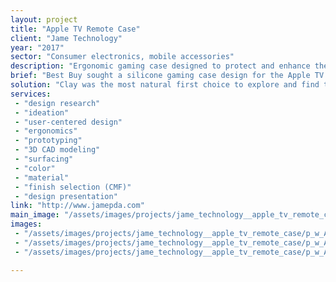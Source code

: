 ```yaml
---
layout: project
title: "Apple TV Remote Case"
client: "Jame Technology"
year: "2017"
sector: "Consumer electronics, mobile accessories"
description: "Ergonomic gaming case designed to protect and enhance the Apple TV Siri Remote for an optimal gaming experience."
brief: "Best Buy sought a silicone gaming case design for the Apple TV Siri Remote, to offer protection and function for their customers."
solution: "Clay was the most natural first choice to explore and find the best ergonomic shape for a great gaming experience. After identifying the right shape using clay, we carefully refined it into a clean and geometric form that complements Apple's design language, while retaining the comfortable gaming grip and drop-protection. Our research found that customers complain of having a hard time finding the Apple remote due to its size and color, so we chose a bright red color for this case that appeals to gamers' preference for bold colors and ensures the remote is easily spotted in any living room."
services:
 - "design research"
 - "ideation"
 - "user-centered design"
 - "ergonomics"
 - "prototyping"
 - "3D CAD modeling"
 - "surfacing"
 - "color"
 - "material"
 - "finish selection (CMF)"
 - "design presentation"
link: "http://www.jamepda.com"
main_image: "/assets/images/projects/jame_technology__apple_tv_remote_case/h_w_Apple TV Remote Case.jpg"
images:
 - "/assets/images/projects/jame_technology__apple_tv_remote_case/p_w_Apple TV Remote Case_01.jpg"
 - "/assets/images/projects/jame_technology__apple_tv_remote_case/p_w_Apple TV Remote Case_02.jpg"
 - "/assets/images/projects/jame_technology__apple_tv_remote_case/p_w_Apple TV Remote Case_03.jpg"

---
```


